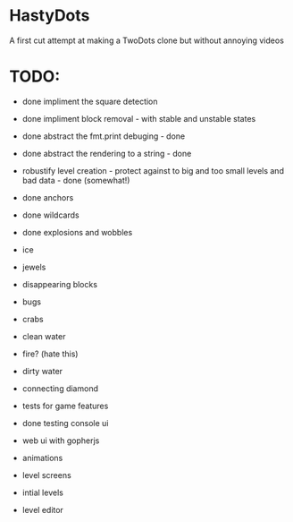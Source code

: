# HastyDots

A first cut attempt at making a TwoDots clone but without annoying videos

# TODO:

- done 	impliment the square detection
- done 	impliment block removal - with stable and unstable states
- done 	abstract the fmt.print debuging - done
- done 	abstract the rendering to a string - done
- 	robustify level creation - protect against to big and too small levels and bad data - done (somewhat!)
- done	anchors
- done	wildcards
- done	explosions and wobbles
- 	ice
- 	jewels
- 	disappearing blocks
- 	bugs
- 	crabs
- 	clean water
- 	fire? (hate this)
- 	dirty water
- 	connecting diamond
- 	tests for game features

- done	testing console ui
- 	web ui with gopherjs
- 	animations
- 	level screens
- 	intial levels
- 	level editor
